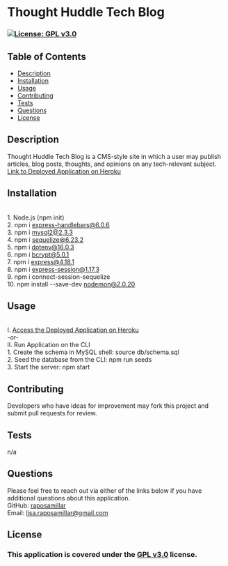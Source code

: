 # Thought Huddle Tech Blog

  ### [![License: GPL v3.0](https://img.shields.io/badge/License-GPLv3-blue.svg)](https://www.gnu.org/licenses/gpl-3.0) 

  ## Table of Contents
  - [Description](#description)
  - [Installation](#installation)
  - [Usage](#usage)
  - [Contributing](#contributing)
  - [Tests](#tests)
  - [Questions](#questions)
  - [License](#license)

  ## Description 
  Thought Huddle Tech Blog is a CMS-style site in which a user may publish articles, blog posts, thoughts, and opinions on any tech-relevant subject.<br>
  <a href="https://serene-refuge-16852.herokuapp.com/">Link to Deployed Application on Heroku</a>
  
  ## Installation 
  <br>1. Node.js (npm init)<br>2. npm i express-handlebars@6.0.6<br>3. npm i mysql2@2.3.3<br>4. npm i sequelize@6.23.2<br>5. npm i dotenv@16.0.3<br>6. npm i bcrypt@5.0.1<br>7. npm i express@4.18.1<br>8. npm i express-session@1.17.3<br>9. npm i connect-session-sequelize<br>10. npm install --save-dev nodemon@2.0.20
  
  ## Usage
  <br>I. <a href="https://serene-refuge-16852.herokuapp.com/">Access the Deployed Application on Heroku</a><br>-or-<br>
  II. Run Application on the CLI
  <br>1. Create the schema in MySQL shell: source db/schema.sql<br>2. Seed the database from the CLI: npm run seeds<br>3. Start the server: npm start<br>
  

  ## Contributing 
  Developers who have ideas for improvement may fork this project and submit pull requests for review.

  ## Tests
  n/a

  ## Questions 
  Please feel free to reach out via either of the links below if you have additional questions about this application.</br>
  GitHub: <a href="https://github.com/raposamillar/">raposamillar</a></br>
  Email: lisa.raposamillar@gmail.com

  ## License
  ### This application is covered under the [GPL v3.0](https://choosealicense.com/licenses/gpl-3.0/) license.
  
